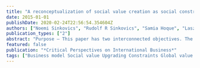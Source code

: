```yaml
---
title: "A reconceptualization of social value creation as social constraint alleviation"
date: 2015-01-01
publishDate: 2020-02-24T22:56:54.354604Z
authors: ["Noemi Sinkovics", "Rudolf R Sinkovics", "Samia Hoque", "Laszlo Czaban"]
publication_types: ["2"]
abstract: "Purpose – This paper has two interconnected objectives. The first is to provide a reconceptualisation of social value creation as social constraint alleviation. The second is to respond to the call put forward by Giuliani and Macchi (2014) to produce synergies between bodies of literature exploring the development impact of businesses. The paper focuses on ideas from the global value chain/global production networks (GVC/GPN), business and human rights, corporate social responsibility (CSR), international business (IB) and (social) entrepreneurship literatures.  Design/methodology/approach – The paper offers a reconceptualisation of social value creation by building on the synergies, complementarities, and limitations of existing concepts identified through the literature review.  Findings – The reconceptualisation of social value creation put forward in this paper contributes to the literature in the following way. It offers a useful and clear definition of the term “social” (cf. Devinney, 2009), and it attends to the limitations of the constraint concept as put forward by Ted London and his collaborators (eg. London, 2011). Furthermore, it sketches out the basic ideas of a two-system approach to allow for the differentiation between symptom treatment and root cause alleviation. Finally, it offers a refinement of Wettstein’s (2012) proposed capability-based remedial action concept. The paper furthermore proposes that there are three distinct ways in which businesses generally respond to social constraints. Originality/value – The paper illustrates how the redefined concept of social value creation can connect different bodies of literature and help make sense of existing empirical results, without engaging in definitional debates.   "
featured: false
publication: "*Critical Perspectives on International Business*"
tags: ["Business model Social value Upgrading Constraints Global value chains Global production networks Corporate social responsibility International business Social entrepreneurship Human Rights"]
---
```


